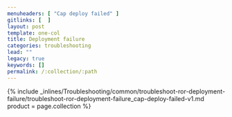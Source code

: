 ```yaml
---
menuheaders: [ "Cap deploy failed" ]
gitlinks: [  ]
layout: post
template: one-col
title: Deployment failure
categories: troubleshooting
lead: ""
legacy: true
keywords: []
permalink: /:collection/:path
---
```



<a href="#cap-deploy-failed"></a>{% include _inlines/Troubleshooting/common/troubleshoot-ror-deployment-failure/troubleshoot-ror-deployment-failure_cap-deploy-failed-v1.md  product = page.collection %}
